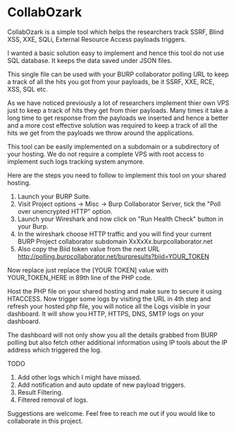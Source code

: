 # CollabOzark
CollabOzark is a simple tool which helps the researchers track SSRF, Blind XSS, XXE, SQLi, External Resource Access payloads triggers.

I wanted a basic solution easy to implement and hence this tool do not use SQL database. It keeps the data saved under JSON files.

This single file can be used with your BURP collaborator polling URL to keep a track of all the hits you got from your payloads, be it SSRF, XXE, RCE, XSS, SQL etc.

As we have noticed previously a lot of researchers implement thier own VPS just to keep a track of hits they get from thier payloads. Many times it take a long time to get response from the payloads we inserted and hence a better and a more cost effective solution was required to keep a track of all the hits we get from the payloads we throw around the applications.

This tool can be easily implemented on a subdomain or a subdirectory of your hosting. We do not require a complete VPS with root access to implement such logs tracking system anymore. 

Here are the steps you need to follow to implement this tool on your shared hosting.
1. Launch your BURP Suite.
2. Visit Project options -> Misc -> Burp Collaborator Server, tick the "Poll over unencrypted HTTP" option.
3. Launch your Wireshark and now click on "Run Health Check" button in your Burp.
4. In the wireshark choose HTTP traffic and you will find your current BURP Project collaborator subdomain XxXxXx.burpcollaborator.net
5. Also copy the Biid token value from the next URL http://polling.burpcollaborator.net/burpresults?biid=YOUR_TOKEN

Now replace just replace the [YOUR TOKEN] value with YOUR_TOKEN_HERE in 89th line of the PHP code.

Host the PHP file on your shared hosting and make sure to secure it using HTACCESS. Now trigger some logs by visiting the URL in 4th step and refresh your hosted php file, you will notice all the Logs visible in your dashboard. It will show you HTTP, HTTPS, DNS, SMTP logs on your dashboard.

The dashboard will not only show you all the details grabbed from BURP polling but also fetch other additional information using IP tools about the IP address which triggered the log.

TODO
1. Add other logs which I might have missed.
2. Add notification and auto update of new payload triggers.
3. Result Filtering.
4. Filtered removal of logs.

Suggestions are welcome. Feel free to reach me out if you would like to collaborate in this project. 
